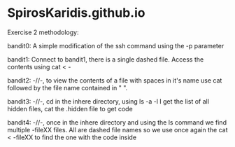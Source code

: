 # SpirosKaridis.github.io

Exercise 2 methodology:

bandit0: A simple modification of the ssh command using the -p parameter

bandit1: Connect to bandit1, there is a single dashed file. Access the contents using cat < -

bandit2: -//-, to view the contents of a file with spaces in it's name use cat followed by the file name contained in " ".

bandit3: -//-, cd in the inhere directory, using ls -a -l I get the list of all hidden files, cat the .hidden file to get code

bandit4: -//-, once in the inhere directory and using the ls command we find multiple -fileXX files. All are dashed file names so we use once again the cat < -fileXX to find the one with the code inside
